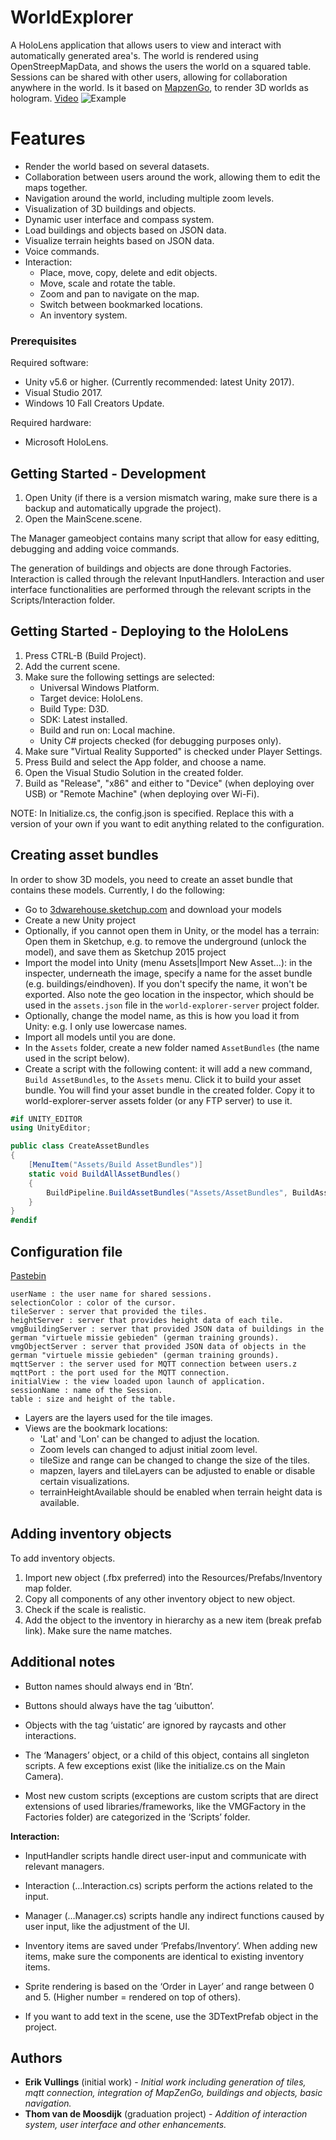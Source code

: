 # WorldExplorer
A HoloLens application that allows users to view and interact with automatically generated area's. The world is rendered using OpenStreepMapData, and shows the users the world on a squared table. Sessions can be shared with other users, allowing for collaboration anywhere in the world. 
Is it based on [MapzenGo](https://github.com/brnkhy/MapzenGo), to render 3D worlds as hologram. 
[Video](https://vimeo.com/247794077)
![Example](https://github.com/TNOCS/WorldExplorer/blob/ui-and-interaction/Assets/githubimage.png)

# Features
- Render the world based on several datasets.
- Collaboration between users around the work, allowing them to edit the maps together.
- Navigation around the world, including multiple zoom levels.
- Visualization of 3D buildings and objects.
- Dynamic user interface and compass system.
- Load buildings and objects based on JSON data.
- Visualize terrain heights based on JSON data.
- Voice commands.
- Interaction:
	- Place, move, copy, delete and edit objects.
	- Move, scale and rotate the table.
	- Zoom and pan to navigate on the map.
	- Switch between bookmarked locations.
	- An inventory system.

### Prerequisites
Required software:
- Unity v5.6 or higher. (Currently recommended: latest Unity 2017).
- Visual Studio 2017.
- Windows 10 Fall Creators Update.

Required hardware:
- Microsoft HoloLens.

## Getting Started - Development
1. Open Unity (if there is a version mismatch waring, make sure there is a backup and automatically upgrade the project).
2. Open the MainScene.scene.

The Manager gameobject contains many script that allow for easy editting, debugging and adding voice commands.

The generation of buildings and objects are done through Factories.
Interaction is called through the relevant InputHandlers.
Interaction and user interface functionalities are performed through the relevant scripts in the Scripts/Interaction folder.

## Getting Started - Deploying to the HoloLens
1. Press CTRL-B (Build Project).
2. Add the current scene.
3. Make sure the following settings are selected:
	- Universal Windows Platform.
	- Target device: HoloLens.
	- Build Type: D3D.
	- SDK: Latest installed.
	- Build and run on: Local machine.
	- Unity C# projects checked (for debugging purposes only).
4. Make sure "Virtual Reality Supported" is checked under Player Settings.
5. Press Build and select the App folder, and choose a name.
6. Open the Visual Studio Solution in the created folder.
7. Build as "Release", "x86" and either to "Device" (when deploying over USB) or "Remote Machine" (when deploying over Wi-Fi). 

NOTE: In Initialize.cs, the config.json is specified. Replace this with a version of your own if you want to edit anything related to the configuration.

## Creating asset bundles
In order to show 3D models, you need to create an asset bundle that contains these models. Currently, I do the following:
- Go to [3dwarehouse.sketchup.com](3dwarehouse.sketchup.com) and download your models
- Create a new Unity project
- Optionally, if you cannot open them in Unity, or the model has a terrain: Open them in Sketchup, e.g. to remove the underground (unlock the model), and save them as Sketchup 2015 project
- Import the model into Unity (menu Assets|Import New Asset...): in the inspecter, underneath the image, specify a name for the asset bundle (e.g. buildings/eindhoven). If you don't specify the name, it won't be exported. Also note the geo location in the inspector, which should be used in the `assets.json` file in the `world-explorer-server` project folder.
- Optionally, change the model name, as this is how you load it from Unity: e.g. I only use lowercase names.
- Import all models until you are done.
- In the `Assets` folder, create a new folder named `AssetBundles` (the name used in the script below).
- Create a script with the following content: it will add a new command, `Build AssetBundles`, to the `Assets` menu. Click it to build your asset bundle. You will find your asset bundle in the created folder. Copy it to world-explorer-server assets folder (or any FTP server) to use it.

```C#
#if UNITY_EDITOR
using UnityEditor;

public class CreateAssetBundles
{
    [MenuItem("Assets/Build AssetBundles")]
    static void BuildAllAssetBundles()
    {
        BuildPipeline.BuildAssetBundles("Assets/AssetBundles", BuildAssetBundleOptions.None, BuildTarget.WSAPlayer);
    }
}
#endif
```

## Configuration file
[Pastebin](https://pastebin.com/ECm6yGM2)
```
userName : the user name for shared sessions.
selectionColor : color of the cursor.
tileServer : server that provided the tiles.
heightServer : server that provides height data of each tile.
vmgBuildingServer : server that provided JSON data of buildings in the german "virtuele missie gebieden" (german training grounds).
vmgObjectServer : server that provided JSON data of objects in the german "virtuele missie gebieden" (german training grounds).
mqttServer : the server used for MQTT connection between users.z
mqttPort : the port used for the MQTT connection.
initialView : the view loaded upon launch of application.
sessionName : name of the Session.
table : size and height of the table.
```

- Layers are the layers used for the tile images.
- Views are the bookmark locations: 
	- 'Lat' and 'Lon' can be changed to adjust the location. 
	- Zoom levels can changed to adjust initial zoom level.
	- tileSize and range can be changed to change the size of the tiles.
	- mapzen, layers and tileLayers can be adjusted to enable or disable certain visualizations.
	- terrainHeightAvailable should be enabled when terrain height data is available.

## Adding inventory objects
To add inventory objects.

1. Import new object (.fbx preferred) into the Resources/Prefabs/Inventory map folder.
2. Copy all components of any other inventory object to new object.
3. Check if the scale is realistic.
4. Add the object to the inventory in hierarchy as a new item (break prefab link). Make sure the name matches.

## Additional notes
- Button names should always end in ‘Btn’.
- Buttons should always have the tag ‘uibutton’.
- Objects with the tag ‘uistatic’ are ignored by raycasts and other interactions.
- The ‘Managers’ object, or a child of this object, contains all singleton scripts. A few exceptions exist (like the initialize.cs on the Main Camera).

- Most new custom scripts (exceptions are custom scripts that are direct extensions of used libraries/frameworks, like the VMGFactory in the Factories folder) are categorized in the ‘Scripts’ folder.

**Interaction:**
- InputHandler scripts handle direct user-input and communicate with relevant managers.
- Interaction (…Interaction.cs) scripts perform the actions related to the input.
- Manager (…Manager.cs) scripts handle any indirect functions caused by user input, like the adjustment of the UI.

- Inventory items are saved under ‘Prefabs/Inventory’. When adding new items, make sure the components are identical to existing inventory items.
- Sprite rendering is based on the ‘Order in Layer’ and range between 0 and 5. (Higher number = rendered on top of others).
- If you want to add text in the scene, use the 3DTextPrefab object in the project.


## Authors
* **Erik Vullings** (initial work) - *Initial work including generation of tiles, mqtt connection, integration of MapZenGo, buildings and objects, basic navigation.*
* **Thom van de Moosdijk** (graduation project) - *Addition of interaction system, user interface and other enhancements.*
